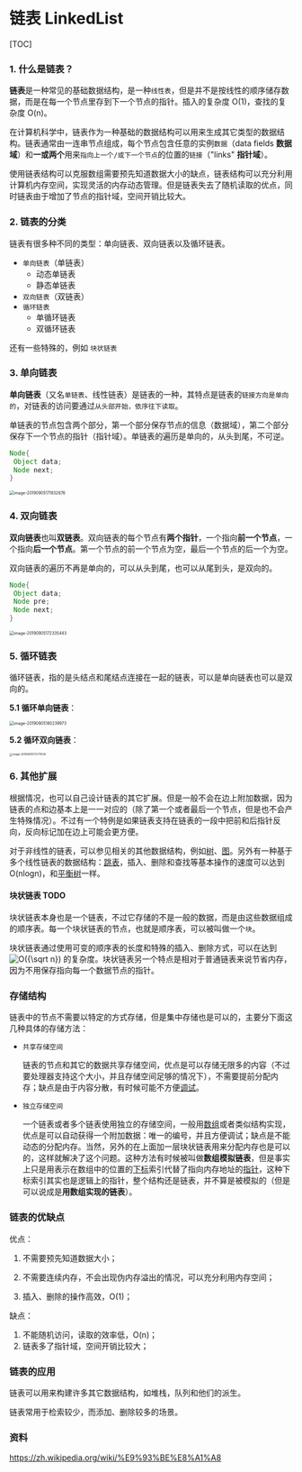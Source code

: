 # 链表 LinkedList 

[TOC]

### 1. 什么是链表？

**链表**是一种常见的基础数据结构，是一种`线性表`，但是并不是按线性的顺序储存数据，而是在每一个节点里存到下一个节点的指针。插入的复杂度 O(1)，查找的复杂度 O(n)。



在计算机科学中，链表作为一种基础的数据结构可以用来生成其它类型的数据结构。链表通常由一连串节点组成，每个节点包含任意的实例`数据`（data fields **数据域**）和**一或两个**用来`指向上一个/或下一个节点`的位置的`链接`（"links" **指针域**）。



使用链表结构可以克服数组需要预先知道数据大小的缺点，链表结构可以充分利用计算机内存空间，实现灵活的内存动态管理。但是链表失去了随机读取的优点，同时链表由于增加了节点的指针域，空间开销比较大。



### 2. 链表的分类



链表有很多种不同的类型：单向链表、双向链表以及循环链表。



- `单向链表`（单链表）
  - 动态单链表
  - 静态单链表
- `双向链表`（双链表）
- `循环链表`
  - 单循环链表
  - 双循环链表



还有一些特殊的，例如 `块状链表`



### 3. 单向链表



**单向链表**（又名`单链表`、线性链表）是链表的一种，其特点是链表的`链接方向是单向的`，对链表的访问要通过`从头部开始，依序往下读取`。



单链表的节点包含两个部分，第一个部分保存节点的信息（数据域），第二个部分保存下一个节点的指针（指针域）。单链表的遍历是单向的，从头到尾，不可逆。



```java
Node{
 Object data;
 Node next;
}
```



<img src="https://tva1.sinaimg.cn/large/006y8mN6ly1g6orgwxm0gj30qg068mxi.jpg" alt="image-20190905171832676" style="zoom:50%;" />

### 4. 双向链表



**双向链表**也叫**双链表**。双向链表的每个节点有**两个指针**，一个指向**前一个节点**，一个指向**后一个节点**。第一个节点的前一个节点为空，最后一个节点的后一个为空。



双向链表的遍历不再是单向的，可以从头到尾，也可以从尾到头，是双向的。



```java
Node{
 Object data;
 Node pre;
 Node next;
}
```





<img src="https://tva1.sinaimg.cn/large/006y8mN6ly1g6orm4db39j312208wabc.jpg" alt="image-20190905172335443" style="zoom:50%;" />

### 5. 循环链表



循环链表，指的是头结点和尾结点连接在一起的链表，可以是单向链表也可以是双向的。



**5.1 循环单向链表**：

<img src="https://tva1.sinaimg.cn/large/006y8mN6ly1g6osqscmudj30m806qjrx.jpg" alt="image-20190905180239973" style="zoom:50%;" />



**5.2 循环双向链表**：

<img src="https://tva1.sinaimg.cn/large/006y8mN6ly1g6orpv9odrj30z40ds76l.jpg" alt="image-20190905172711034" style="zoom: 33%;" />





### 6. 其他扩展



根据情况，也可以自己设计链表的其它扩展。但是一般不会在边上附加数据，因为链表的点和边基本上是一一对应的（除了第一个或者最后一个节点，但是也不会产生特殊情况）。不过有一个特例是如果链表支持在链表的一段中把前和后指针反向，反向标记加在边上可能会更方便。

对于非线性的链表，可以参见相关的其他数据结构，例如[树](https://zh.wikipedia.org/wiki/树_(数据结构))、[图](https://zh.wikipedia.org/wiki/图_(数学))。另外有一种基于多个线性链表的数据结构：[跳表](https://zh.wikipedia.org/wiki/跳表)，插入、删除和查找等基本操作的速度可以达到O(nlogn)，和[平衡树](https://zh.wikipedia.org/wiki/平衡树)一样。



#### 块状链表 TODO



块状链表本身也是一个链表，不过它存储的不是一般的数据，而是由这些数据组成的顺序表。每一个块状链表的节点，也就是顺序表，可以被叫做一个`块`。



块状链表通过使用可变的顺序表的长度和特殊的插入、删除方式，可以在达到![O({\sqrt  n})](https://wikimedia.org/api/rest_v1/media/math/render/svg/f5526ab1252c0f682bbe07c0ad67c0f29de5522b)
的复杂度。块状链表另一个特点是相对于普通链表来说节省内存，因为不用保存指向每一个数据节点的指针。



### 存储结构



链表中的节点不需要以特定的方式存储，但是集中存储也是可以的，主要分下面这几种具体的存储方法：

- `共享存储空间`

  链表的节点和其它的数据共享存储空间，优点是可以存储无限多的内容（不过要处理器支持这个大小，并且存储空间足够的情况下），不需要提前分配内存；缺点是由于内容分散，有时候可能不方便[调试](https://zh.wikipedia.org/wiki/调试)。

- `独立存储空间`

  一个链表或者多个链表使用独立的存储空间，一般用[数组](https://zh.wikipedia.org/wiki/数组)或者类似结构实现，优点是可以自动获得一个附加数据：唯一的编号，并且方便调试；缺点是不能动态的分配内存。当然，另外的在上面加一层块状链表用来分配内存也是可以的，这样就解决了这个问题。这种方法有时候被叫做**数组模拟链表**，但是事实上只是用表示在数组中的位置的[下标](https://zh.wikipedia.org/wiki/下标)索引代替了指向内存地址的[指针](https://zh.wikipedia.org/wiki/指针)，这种下标索引其实也是逻辑上的指针，整个结构还是链表，并不算是被模拟的（但是可以说成是**用数组实现的链表**）。



### 链表的优缺点



优点：

1. 不需要预先知道数据大小；

2. 不需要连续内存，不会出现伪内存溢出的情况，可以充分利用内存空间；

3. 插入、删除的操作高效，O(1)；

   





缺点：

1. 不能随机访问，读取的效率低，O(n)；
2. 链表多了指针域，空间开销比较大；



### 链表的应用



链表可以用来构建许多其它数据结构，如堆栈，队列和他们的派生。

链表常用于检索较少，而添加、删除较多的场景。



### 资料

https://zh.wikipedia.org/wiki/%E9%93%BE%E8%A1%A8